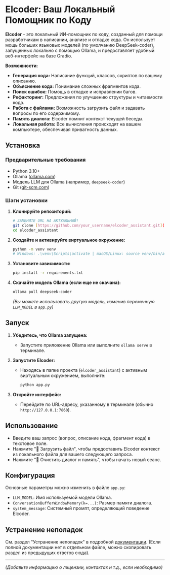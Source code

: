 # Elcoder: Ваш Локальный Помощник по Коду

**Elcoder** - это локальный ИИ-помощник по коду, созданный для помощи разработчикам в написании, анализе и отладке кода. Он использует мощь больших языковых моделей (по умолчанию DeepSeek-coder), запущенных локально с помощью Ollama, и предоставляет удобный веб-интерфейс на базе Gradio.

**Возможности:**

* **Генерация кода:** Написание функций, классов, скриптов по вашему описанию.
* **Объяснение кода:** Понимание сложных фрагментов кода.
* **Поиск ошибок:** Помощь в отладке и исправлении багов.
* **Рефакторинг:** Предложения по улучшению структуры и читаемости кода.
* **Работа с файлами:** Возможность загрузить файл и задавать вопросы по его содержимому.
* **Память диалога:** Elcoder помнит контекст текущей беседы.
* **Локальная работа:** Все вычисления происходят на вашем компьютере, обеспечивая приватность данных.

## Установка

### Предварительные требования

* Python 3.10+
* Ollama ([ollama.com](https://ollama.com/))
* Модель LLM для Ollama (например, `deepseek-coder`)
* Git ([git-scm.com](https://git-scm.com/))

### Шаги установки

1.  **Клонируйте репозиторий:**
    ```bash
    # ЗАМЕНИТЕ URL НА АКТУАЛЬНЫЙ!
    git clone [https://github.com/your_username/elcoder_assistant.git](https://github.com/your_username/elcoder_assistant.git)
    cd elcoder_assistant 
    ```

2.  **Создайте и активируйте виртуальное окружение:**
    ```bash
    python -m venv venv
    # Windows: .\venv\Scripts\activate | macOS/Linux: source venv/bin/activate
    ```

3.  **Установите зависимости:**
    ```bash
    pip install -r requirements.txt
    ```

4.  **Скачайте модель Ollama (если еще не скачана):**
    ```bash
    ollama pull deepseek-coder 
    ```
    *(Вы можете использовать другую модель, изменив переменную `LLM_MODEL` в `app.py`)*

## Запуск

1.  **Убедитесь, что Ollama запущена:**
    * Запустите приложение Ollama или выполните `ollama serve` в терминале.

2.  **Запустите Elcoder:**
    * Находясь в папке проекта (`elcoder_assistant`) с активным виртуальным окружением, выполните:
        ```bash
        python app.py
        ```

3.  **Откройте интерфейс:**
    * Перейдите по URL-адресу, указанному в терминале (обычно `http://127.0.0.1:7860`).

## Использование

* Введите ваш запрос (вопрос, описание кода, фрагмент кода) в текстовое поле.
* Нажмите "📁 Загрузить файл", чтобы предоставить Elcoder контекст из локального файла для вашего следующего запроса.
* Нажмите "🧹 Очистить диалог и память", чтобы начать новый сеанс.

## Конфигурация

Основные параметры можно изменить в файле `app.py`:

* `LLM_MODEL`: Имя используемой модели Ollama.
* `ConversationBufferWindowMemory(k=...)`: Размер памяти диалога.
* `system_message`: Системный промпт, определяющий поведение Elcoder.

## Устранение неполадок

См. раздел "Устранение неполадок" в подробной [документации](<ССЫЛКА_НА_ПОЛНУЮ_ДОКУМЕНТАЦИЮ_ЕСЛИ_ЕСТЬ>). (Если полной документации нет в отдельном файле, можно скопировать раздел из предыдущих ответов сюда).

---
*(Добавьте информацию о лицензии, контактах и т.д., если необходимо)*
